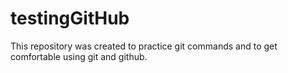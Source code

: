 # testingGitHub
This repository was created to practice git commands and to get comfortable using git and github. 
